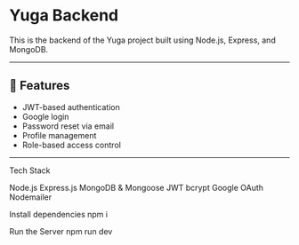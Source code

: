 # Yuga Backend

This is the backend of the Yuga project built using Node.js, Express, and MongoDB.

---

## 🔧 Features

- JWT-based authentication
- Google login
- Password reset via email
- Profile management
- Role-based access control

---

Tech Stack

Node.js
Express.js
MongoDB & Mongoose
JWT
bcrypt
Google OAuth
Nodemailer

Install dependencies
npm i

Run the Server
npm run dev
